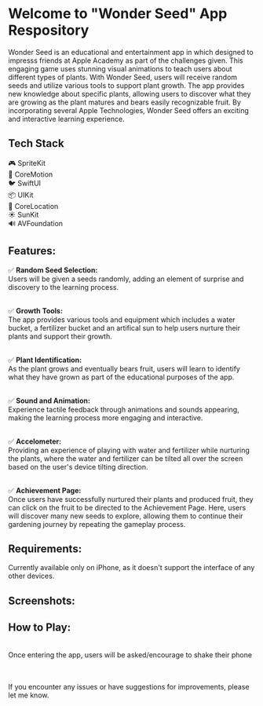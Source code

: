 # Welcome to "Wonder Seed" App Respository

Wonder Seed is an educational and entertainment app in which designed to impresss friends at Apple Academy as part of the challenges given. This engaging game uses stunning visual animations to teach users about different types of plants. With Wonder Seed, users will receive random seeds and utilize various tools to support plant growth. The app provides new knowledge about specific plants, allowing users to discover what they are growing as the plant matures and bears easily recognizable fruit. By incorporating several Apple Technologies, Wonder Seed offers an exciting and interactive learning experience.

## Tech Stack
🎮 SpriteKit
<br />🏃 CoreMotion
<br />🐦 SwiftUI
<br />📦 UIKit
<br />🧭 CoreLocation
<br />☀️ SunKit
<br />🔊 AVFoundation

## Features:
✅ **Random Seed Selection:**
<br />Users will be given a seeds randomly, adding an element of surprise and discovery to the learning process.

<br />✅ **Growth Tools:**
<br />The app provides various tools and equipment which includes a water bucket, a fertilizer bucket and an artifical sun to help users nurture their plants and support their growth.

<br />✅ **Plant Identification:**
<br />As the plant grows and eventually bears fruit, users will learn to identify what they have grown as part of the educational purposes of the app.

<br />✅ **Sound and Animation:**
<br />Experience tactile feedback through animations and sounds appearing, making the learning process more engaging and interactive.

<br />✅ **Accelometer:**
<br />Providing an experience of playing with water and fertilizer while nurturing the plants, where the water and fertilizer can be tilted all over the screen based on the user's device tilting direction.

<br />✅ **Achievement Page:**
<br />Once users have successfully nurtured their plants and produced fruit, they can click on the fruit to be directed to the Achievement Page. Here, users will discover many new seeds to explore, allowing them to continue their gardening journey by repeating the gameplay process.

## Requirements:
Currently available only on iPhone, as it doesn't support the interface of any other devices.

## Screenshots:


## How to Play:
<br />Once entering the app, users will be asked/encourage to shake their phone 

<br />
<br />If you encounter any issues or have suggestions for improvements, please let me know.


